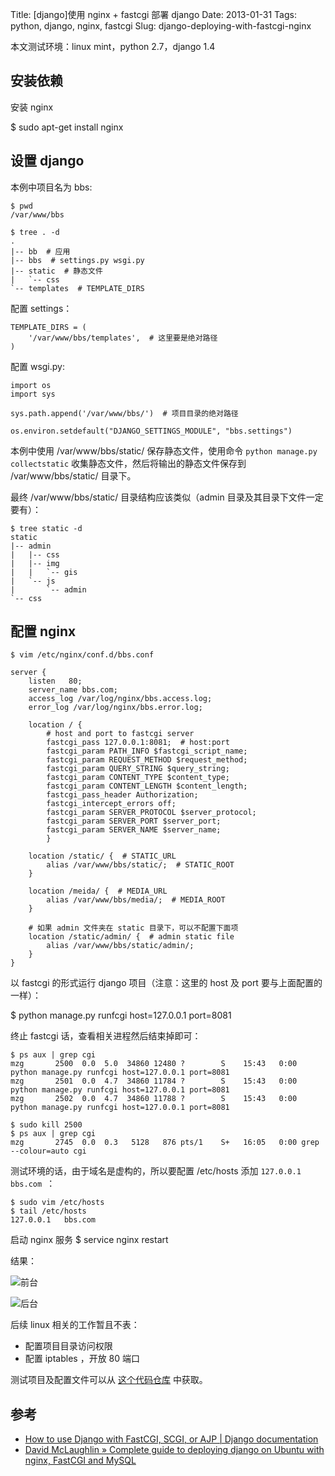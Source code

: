 Title: [django]使用 nginx + fastcgi 部署 django
Date: 2013-01-31
Tags: python, django, nginx, fastcgi
Slug: django-deploying-with-fastcgi-nginx

本文测试环境：linux mint，python 2.7，django 1.4

## 安装依赖

安装 nginx

$ sudo apt-get install nginx


## 设置 django

本例中项目名为 bbs:

    $ pwd
    /var/www/bbs

    $ tree . -d
    .
    |-- bb  # 应用
    |-- bbs  # settings.py wsgi.py
    |-- static  # 静态文件
    |   `-- css
    `-- templates  # TEMPLATE_DIRS

配置 settings：

    TEMPLATE_DIRS = (
        '/var/www/bbs/templates',  # 这里要是绝对路径
    )

配置 wsgi.py:

    import os
    import sys

    sys.path.append('/var/www/bbs/')  # 项目目录的绝对路径

    os.environ.setdefault("DJANGO_SETTINGS_MODULE", "bbs.settings")


本例中使用 /var/www/bbs/static/ 保存静态文件，使用命令
`python manage.py collectstatic` 收集静态文件，然后将输出的静态文件保存到
 /var/www/bbs/static/ 目录下。

最终 /var/www/bbs/static/ 目录结构应该类似（admin 目录及其目录下文件一定要有）：

    $ tree static -d
    static
    |-- admin
    |   |-- css
    |   |-- img
    |   |   `-- gis
    |   `-- js
    |       `-- admin
    `-- css

## 配置 nginx

    $ vim /etc/nginx/conf.d/bbs.conf

    server {
        listen   80;
        server_name bbs.com;
        access_log /var/log/nginx/bbs.access.log;
        error_log /var/log/nginx/bbs.error.log;

        location / {
            # host and port to fastcgi server
            fastcgi_pass 127.0.0.1:8081;  # host:port
            fastcgi_param PATH_INFO $fastcgi_script_name;
            fastcgi_param REQUEST_METHOD $request_method;
            fastcgi_param QUERY_STRING $query_string;
            fastcgi_param CONTENT_TYPE $content_type;
            fastcgi_param CONTENT_LENGTH $content_length;
            fastcgi_pass_header Authorization;
            fastcgi_intercept_errors off;
            fastcgi_param SERVER_PROTOCOL $server_protocol;
            fastcgi_param SERVER_PORT $server_port;
            fastcgi_param SERVER_NAME $server_name;
            }

        location /static/ {  # STATIC_URL
            alias /var/www/bbs/static/;  # STATIC_ROOT 
        }

        location /meida/ {  # MEDIA_URL
            alias /var/www/bbs/media/;  # MEDIA_ROOT 
        }

        # 如果 admin 文件夹在 static 目录下，可以不配置下面项
        location /static/admin/ {  # admin static file
            alias /var/www/bbs/static/admin/;
        }
    }

以 fastcgi 的形式运行 django 项目（注意：这里的 host 及 port 要与上面配置的一样）：

$ python manage.py runfcgi host=127.0.0.1 port=8081

终止 fastcgi 话，查看相关进程然后结束掉即可：


    $ ps aux | grep cgi
    mzg       2500  0.0  5.0  34860 12480 ?        S    15:43   0:00 python manage.py runfcgi host=127.0.0.1 port=8081
    mzg       2501  0.0  4.7  34860 11784 ?        S    15:43   0:00 python manage.py runfcgi host=127.0.0.1 port=8081
    mzg       2502  0.0  4.7  34860 11788 ?        S    15:43   0:00 python manage.py runfcgi host=127.0.0.1 port=8081

    $ sudo kill 2500
    $ ps aux | grep cgi
    mzg       2745  0.0  0.3   5128   876 pts/1    S+   16:05   0:00 grep --colour=auto cgi

测试环境的话，由于域名是虚构的，所以要配置 /etc/hosts 添加 `127.0.0.1  bbs.com `：

    $ sudo vim /etc/hosts
    $ tail /etc/hosts
    127.0.0.1   bbs.com

启动 nginx 服务
$ service nginx restart

结果：

![前台](/static/images/2013-1-django-deploying-nginx-01.png)

![后台](/static/images/2013-1-django-deploying-nginx-02.png)

后续 linux 相关的工作暂且不表：

* 配置项目目录访问权限
* 配置 iptables ，开放 80 端口

测试项目及配置文件可以从 [这个代码仓库](https://github.com/mozillazg/django-simple-projects/tree/master/projects/bbs) 中获取。

## 参考

* [How to use Django with FastCGI, SCGI, or AJP | Django documentation](https://docs.djangoproject.com/en/dev/howto/deployment/fastcgi/)
* [David McLaughlin » Complete guide to deploying django on Ubuntu with nginx, FastCGI and MySQL](http://www.dmclaughlin.com/2008/11/03/complete-guide-to-deploying-django-on-ubuntu-with-nginx-fastcgi-and-mysql/)
